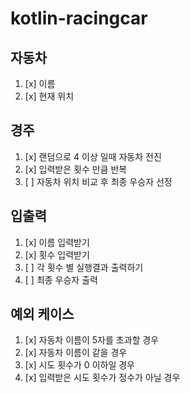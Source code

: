 # kotlin-racingcar

## 자동차
1. [x] 이름
2. [x] 현재 위치
## 경주
1. [x] 랜덤으로 4 이상 일때 자동차 전진
2. [x] 입력받은 횟수 만큼 반복
3. [ ] 자동차 위치 비교 후 최종 우승자 선정
## 입출력
1. [x] 이름 입력받기
2. [x] 횟수 입력받기
3. [ ] 각 횟수 별 실행결과 출력하기
4. [ ] 최종 우승자 출력
## 예외 케이스
1. [x] 자동차 이름이 5자를 초과할 경우
2. [x] 자동차 이름이 같을 경우
3. [x] 시도 횟수가 0 이하일 경우
4. [x] 입력받은 시도 횟수가 정수가 아닐 경우